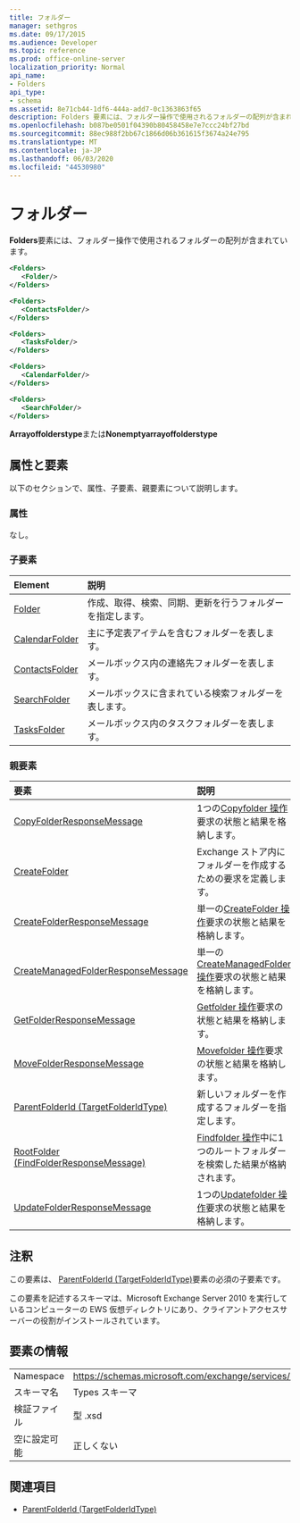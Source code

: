 ```yaml
---
title: フォルダー
manager: sethgros
ms.date: 09/17/2015
ms.audience: Developer
ms.topic: reference
ms.prod: office-online-server
localization_priority: Normal
api_name:
- Folders
api_type:
- schema
ms.assetid: 8e71cb44-1df6-444a-add7-0c1363863f65
description: Folders 要素には、フォルダー操作で使用されるフォルダーの配列が含まれています。
ms.openlocfilehash: b087be0501f04390b80458458e7e7ccc24bf27bd
ms.sourcegitcommit: 88ec988f2bb67c1866d06b361615f3674a24e795
ms.translationtype: MT
ms.contentlocale: ja-JP
ms.lasthandoff: 06/03/2020
ms.locfileid: "44530980"
---
```

# <a name="folders"></a>フォルダー

**Folders**要素には、フォルダー操作で使用されるフォルダーの配列が含まれています。 
  
```xml
<Folders>
   <Folder/>
</Folders>
```

```xml
<Folders>
   <ContactsFolder/> 
</Folders>
```

```xml
<Folders>
   <TasksFolder/>
</Folders>
```

```xml
<Folders>
   <CalendarFolder/>
</Folders>
```

```xml
<Folders>
   <SearchFolder/> 
</Folders>
```

**Arrayoffolderstype**または**Nonemptyarrayoffolderstype**

## <a name="attributes-and-elements"></a>属性と要素

以下のセクションで、属性、子要素、親要素について説明します。
  
### <a name="attributes"></a>属性

なし。
  
### <a name="child-elements"></a>子要素

|**Element**|**説明**|
|:-----|:-----|
|[Folder](folder.md) <br/> |作成、取得、検索、同期、更新を行うフォルダーを指定します。  <br/> |
|[CalendarFolder](calendarfolder.md) <br/> |主に予定表アイテムを含むフォルダーを表します。  <br/> |
|[ContactsFolder](contactsfolder.md) <br/> |メールボックス内の連絡先フォルダーを表します。  <br/> |
|[SearchFolder](searchfolder.md) <br/> |メールボックスに含まれている検索フォルダーを表します。  <br/> |
|[TasksFolder](tasksfolder.md) <br/> |メールボックス内のタスクフォルダーを表します。  <br/> |
   
### <a name="parent-elements"></a>親要素

|**要素**|**説明**|
|:-----|:-----|
|[CopyFolderResponseMessage](copyfolderresponsemessage.md) <br/> |1つの[Copyfolder 操作](copyfolder-operation.md)要求の状態と結果を格納します。  <br/> |
|[CreateFolder](createfolder.md) <br/> |Exchange ストア内にフォルダーを作成するための要求を定義します。  <br/> |
|[CreateFolderResponseMessage](createfolderresponsemessage.md) <br/> |単一の[CreateFolder 操作](createfolder-operation.md)要求の状態と結果を格納します。  <br/> |
|[CreateManagedFolderResponseMessage](createmanagedfolderresponsemessage.md) <br/> |単一の[CreateManagedFolder 操作](createmanagedfolder-operation.md)要求の状態と結果を格納します。  <br/> |
|[GetFolderResponseMessage](getfolderresponsemessage.md) <br/> |[Getfolder 操作](getfolder-operation.md)要求の状態と結果を格納します。  <br/> |
|[MoveFolderResponseMessage](movefolderresponsemessage.md) <br/> |[Movefolder 操作](movefolder-operation.md)要求の状態と結果を格納します。  <br/> |
|[ParentFolderId (TargetFolderIdType)](parentfolderid-targetfolderidtype.md) <br/> |新しいフォルダーを作成するフォルダーを指定します。  <br/> |
|[RootFolder (FindFolderResponseMessage)](rootfolder-findfolderresponsemessage.md) <br/> |[Findfolder 操作](findfolder-operation.md)中に1つのルートフォルダーを検索した結果が格納されます。  <br/> |
|[UpdateFolderResponseMessage](updatefolderresponsemessage.md) <br/> |1つの[Updatefolder 操作](updatefolder-operation.md)要求の状態と結果を格納します。  <br/> |
   
## <a name="remarks"></a>注釈

この要素は、 [ParentFolderId (TargetFolderIdType)](parentfolderid-targetfolderidtype.md)要素の必須の子要素です。 
  
この要素を記述するスキーマは、Microsoft Exchange Server 2010 を実行しているコンピューターの EWS 仮想ディレクトリにあり、クライアントアクセスサーバーの役割がインストールされています。
  
## <a name="element-information"></a>要素の情報

|||
|:-----|:-----|
|Namespace  <br/> |https://schemas.microsoft.com/exchange/services/2006/types  <br/> |
|スキーマ名  <br/> |Types スキーマ  <br/> |
|検証ファイル  <br/> |型 .xsd  <br/> |
|空に設定可能  <br/> |正しくない  <br/> |
   
## <a name="see-also"></a>関連項目

- [ParentFolderId (TargetFolderIdType)](parentfolderid-targetfolderidtype.md)

